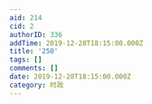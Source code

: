 ```yaml
---
aid: 214
cid: 2
authorID: 336
addTime: 2019-12-28T18:15:00.000Z
title: '250'
tags: []
comments: []
date: 2019-12-28T18:15:00.000Z
category: 时政
---
```



